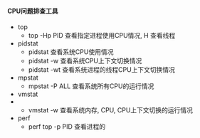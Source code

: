 #### CPU问题排查工具

* top
    - top -Hp PID 查看指定进程使用CPU情况, H 查看线程
* pidstat
    - pidstat     查看系统CPU使用情况
    - pidstat -w  查看系统CPU上下文切换情况
    - pidstat -wt 查看系统进程的线程CPU上下文切换情况
* mpstat
    - mpstat -P ALL 查看系统所有CPU的运行情况
* vmstat
*   - vmstat -w   查看系统内存, CPU, CPU上下文切换的运行情况
* perf
    - perf top -p PID   查看进程的